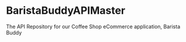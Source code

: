 # BaristaBuddyAPIMaster
The API Repository for our Coffee Shop eCommerce application, Barista Buddy
